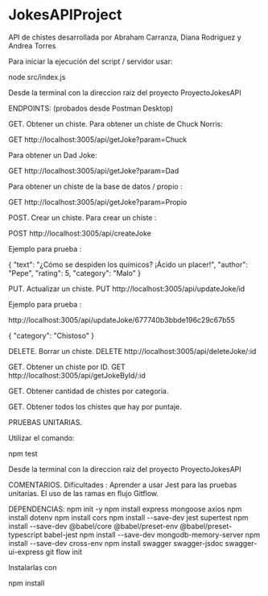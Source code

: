 # JokesAPIProject
API de chistes desarrollada por Abraham Carranza, Diana Rodriguez y Andrea Torres

Para iniciar la ejecución del script / servidor usar:

node src/index.js

Desde la terminal con la direccion raiz del proyecto ProyectoJokesAPI

ENDPOINTS: (probados desde Postman Desktop)

GET. Obtener un chiste.
Para obtener un chiste de Chuck Norris:

GET http://localhost:3005/api/getJoke?param=Chuck

Para obtener un Dad Joke:

GET http://localhost:3005/api/getJoke?param=Dad

Para obtener un chiste de la base de datos / propio :

GET http://localhost:3005/api/getJoke?param=Propio

POST. Crear un chiste.
Para crear un chiste :

POST http://localhost:3005/api/createJoke

Ejemplo para prueba :

{ "text": "¿Cómo se despiden los químicos? ¡Ácido un placer!", "author": "Pepe", "rating": 5, "category": "Malo" }

PUT. Actualizar un chiste.
PUT http://localhost:3005/api/updateJoke/id

Ejemplo para prueba :

http://localhost:3005/api/updateJoke/677740b3bbde196c29c67b55

{ "category": "Chistoso" }

DELETE. Borrar un chiste.
DELETE http://localhost:3005/api/deleteJoke/:id

GET. Obtener un chiste por ID.
GET http://localhost:3005/api/getJokeById/:id

GET. Obtener cantidad de chistes por categoria.

GET. Obtener todos los chistes que hay por puntaje.

PRUEBAS UNITARIAS.

Utilizar el comando:

npm test

Desde la terminal con la direccion raiz del proyecto ProyectoJokesAPI

COMENTARIOS. Dificultades : Aprender a usar Jest para las pruebas unitarias. El uso de las ramas en flujo Gitflow.

DEPENDENCIAS: 
npm init -y
npm install express mongoose axios
npm install dotenv
npm install cors
npm install --save-dev jest supertest
npm install --save-dev @babel/core @babel/preset-env @babel/preset-typescript babel-jest
npm install --save-dev mongodb-memory-server
npm install --save-dev cross-env
npm install swagger swagger-jsdoc swagger-ui-express
git flow init

Instalarlas con 

npm install
